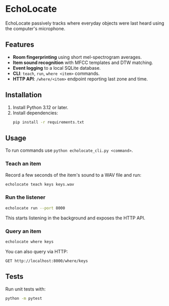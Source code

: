# EchoLocate

EchoLocate passively tracks where everyday objects were last heard using the computer's microphone.

## Features

- **Room fingerprinting** using short mel-spectrogram averages.
- **Item sound recognition** with MFCC templates and DTW matching.
- **Event logging** to a local SQLite database.
- **CLI**: `teach`, `run`, `where <item>` commands.
- **HTTP API**: `/where/<item>` endpoint reporting last zone and time.

## Installation

1. Install Python 3.12 or later.
2. Install dependencies:
   ```bash
   pip install -r requirements.txt
   ```

## Usage

To run commands use `python echolocate_cli.py <command>`.
### Teach an item
Record a few seconds of the item's sound to a WAV file and run:
```bash
echolocate teach keys keys.wav
```

### Run the listener
```bash
echolocate run --port 8000
```
This starts listening in the background and exposes the HTTP API.

### Query an item
```bash
echolocate where keys
```

You can also query via HTTP:
```
GET http://localhost:8000/where/keys
```

## Tests

Run unit tests with:
```bash
python -m pytest
```
